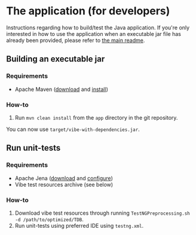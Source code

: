 # The application (for developers)

Instructions regarding how to build/test the Java application. If you're only interested in how to use the application when an executable jar file has already been provided, please refer to [the main readme](../README.md).

## Building an executable jar

### Requirements

- Apache Maven ([download][maven_download] and [install][maven_install])

### How-to

1. Run `mvn clean install` from the `app` directory in the git repository.

You can now use `target/vibe-with-dependencies.jar`.

## Run unit-tests

### Requirements

- Apache Jena ([download][jena_download] and [configure][jena_configure])
- Vibe test resources archive (see below)

### How-to

1. Download vibe test resources through running `TestNGPreprocessing.sh -d /path/to/optimized/TDB`.
2. Run unit-tests using preferred IDE using `testng.xml`.







[maven_download]:https://maven.apache.org/download.cgi
[maven_install]:https://maven.apache.org/install.html
[jena_download]: https://jena.apache.org/download/index.cgi
[jena_configure]: https://jena.apache.org/documentation/tools/#setting-up-your-environment